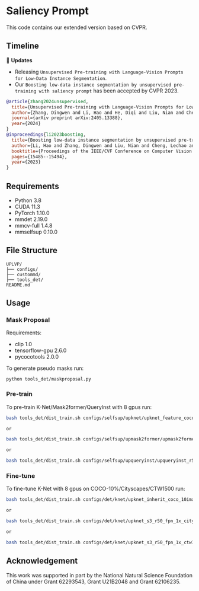 # Saliency Prompt
This code contains our extended version based on CVPR.
## Timeline
:triangular_flag_on_post: **Updates**
- Releasing `Unsupervised Pre-training with Language-Vision Prompts for Low-Data Instance Segmentation`.
- Our `Boosting low-data instance segmentation by unsupervised pre-training with saliency prompt` has been accepted by CVPR 2023.

```bibtex
@article{zhang2024unsupervised,
  title={Unsupervised Pre-training with Language-Vision Prompts for Low-Data Instance Segmentation},
  author={Zhang, Dingwen and Li, Hao and He, Diqi and Liu, Nian and Cheng, Lechao and Wang, Jingdong and Han, Junwei},
  journal={arXiv preprint arXiv:2405.13388},
  year={2024}
}
@inproceedings{li2023boosting,
  title={Boosting low-data instance segmentation by unsupervised pre-training with saliency prompt},
  author={Li, Hao and Zhang, Dingwen and Liu, Nian and Cheng, Lechao and Dai, Yalun and Zhang, Chao and Wang, Xinggang and Han, Junwei},
  booktitle={Proceedings of the IEEE/CVF Conference on Computer Vision and Pattern Recognition},
  pages={15485--15494},
  year={2023}
}
```

## Requirements

* Python 3.8
* CUDA 11.3
* PyTorch 1.10.0
* mmdet 2.19.0
* mmcv-full 1.4.8
* mmselfsup 0.10.0


## File Structure

    UPLVP/
    ├── configs/
    ├── custommd/
    ├── tools_det/
    README.md

## Usage
### Mask Proposal
Requirements:
* clip 1.0
* tensorflow-gpu 2.6.0
* pycocotools 2.0.0

To generate pseudo masks run:
```
python tools_det/maskproposal.py
```

### Pre-train
To pre-train K-Net/Mask2former/QueryInst with 8 gpus run:
```bash
bash tools_det/dist_train.sh configs/selfsup/upknet/upknet_feature_coco_pretrain_labeled_prompt_ann.py 8

or

bash tools_det/dist_train.sh configs/selfsup/upmask2former/upmask2former_r50_lsj_8x2_50e_coco_prompt_ann.py 8

or

bash tools_det/dist_train.sh configs/selfsup/upqueryinst/upqueryinst_r50_fpn_1x_coco_pretrain_moco_labeled_prompt.py 8
```

### Fine-tune
To fine-tune K-Net with 8 gpus on COCO-10%/Cityscapes/CTW1500 run:
```bash
bash tools_det/dist_train.sh configs/det/knet/upknet_inherit_coco_10image_openseg_ann.py 8

or

bash tools_det/dist_train.sh configs/det/knet/upknet_s3_r50_fpn_1x_cityscapes.py 8

or

bash tools_det/dist_train.sh configs/det/knet/upknet_s3_r50_fpn_1x_ctw1500.py 8
```

## Acknowledgement

This work was supported in part by the National Natural Science Foundation of China under Grant 62293543, Grant U21B2048 and Grant 62106235.


    